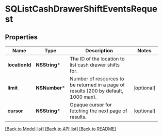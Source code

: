 # SQListCashDrawerShiftEventsRequest

## Properties
Name | Type | Description | Notes
------------ | ------------- | ------------- | -------------
**locationId** | **NSString*** | The ID of the location to list cash drawer shifts for. | 
**limit** | **NSNumber*** | Number of resources to be returned in a page of results (200 by default, 1000 max). | [optional] 
**cursor** | **NSString*** | Opaque cursor for fetching the next page of results. | [optional] 

[[Back to Model list]](../README.md#documentation-for-models) [[Back to API list]](../README.md#documentation-for-api-endpoints) [[Back to README]](../README.md)


